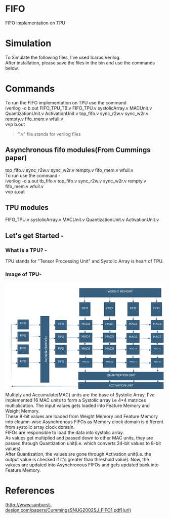 # FIFO
 FIFO implementation on TPU
 # Simulation
 To Simulate the following files, I've used Icarus Verilog.<br/>
 After installation, please save the files in the bin and use the commands below. 
# Commands
To run the FIFO implementation on TPU use the command <br />
iverilog -o b.out FIFO_TPU_TB.v FIFO_TPU.v systolicArray.v MACUnit.v QuantizationUnit.v ActivationUnit.v top_fifo.v sync_r2w.v sync_w2r.v rempty.v fifo_mem.v wfull.v<br />
vvp b.out
>".v" file stands for verilog files

## Asynchronous fifo modules(From Cummings paper)
top_fifo.v sync_r2w.v sync_w2r.v rempty.v fifo_mem.v wfull.v <br />
To run use the command - <br />
iverilog -o a.out tb_fifo.v top_fifo.v sync_r2w.v sync_w2r.v rempty.v fifo_mem.v wfull.v <br />
vvp a.out<br />
## TPU modules
FIFO_TPU.v systolicArray.v MACUnit.v QuantizationUnit.v ActivationUnit.v

## Let's get Started -
### What is a TPU? -
TPU stands for "Tensor Processing Unit" and Systolic Array is heart of TPU. 
### Image of TPU-
![](https://github.com/MANISHBMK10/FIFO/blob/main/ASYNC_FIFO_TPU.png)
Multiply and Accumulate(MAC) units are the base of Systolic Array. I've implemented 16 MAC units to form a Systolic array i.e 4*4 matrices mutliplication. 
The input values gets loaded into Feature Memory and Weight Memory. <br/>
These 8-bit values are loaded from Weight Memory and Feature Memory into cloumn-wise Asynchronous FIFOs as Memory clock domain is different from systolic array clock domain. <br/>
FIFOs are responsible to load the data into systolic array. <br/>
As values get multiplied and passed down to other MAC units, they are passed through Quantization unit(i.e. which converts 24-bit values to 8-bit values).<br/>
After Quantization, the values are gone through Activation unit(i.e. the output value is checked if it's greater than threshold value).
Now, the vakues are updated into Asynchronous FIFOs and gets updated back into Feature Memory.

# References
[http://www.sunburst-design.com/papers/CummingsSNUG2002SJ_FIFO1.pdf](url)
